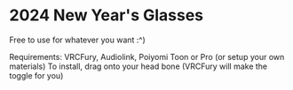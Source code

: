 # 2024 New Year's Glasses

Free to use for whatever you want :\^)

Requirements: VRCFury, Audiolink, Poiyomi Toon or Pro (or setup your own materials)
To install, drag onto your head bone (VRCFury will make the toggle for you)